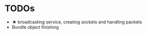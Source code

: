 TODOs
===
* ★ broadcasting service, creating sockets and handling packets
* Bundle object finishing
